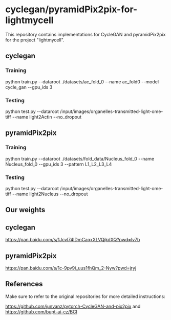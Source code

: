 # cyclegan/pyramidPix2pix-for-lightmycell

This repository contains implementations for CycleGAN and pyramidPix2pix for the project "lightmycell".



## cyclegan

### Training

python train.py --dataroot ./datasets/ac_fold_0 --name ac_fold0 --model cycle_gan --gpu_ids 3


### Testing
python test.py --dataroot /input/images/organelles-transmitted-light-ome-tiff --name light2Actin --no_dropout

## pyramidPix2pix

### Training

python train.py --dataroot ./datasets/fold_data/Nucleus_fold_0 --name Nucleus_fold_0 --gpu_ids 3 --pattern L1_L2_L3_L4

### Testing
python test.py --dataroot /input/images/organelles-transmitted-light-ome-tiff --name light2Nucleus  --no_dropout




## Our weights

## cyclegan
https://pan.baidu.com/s/1Jcvl74IDmCaqxXLVQjkdXQ?pwd=lv7b 
## pyramidPix2pix
https://pan.baidu.com/s/1c-9pv9i_uus1fhQm_2-Nyw?pwd=jryj 


## References
Make sure to refer to the original repositories for more detailed instructions:

https://github.com/junyanz/pytorch-CycleGAN-and-pix2pix and https://github.com/bupt-ai-cz/BCI

